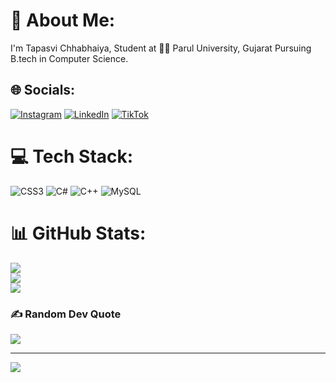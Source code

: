 # 💫 About Me:
I'm Tapasvi Chhabhaiya, Student at 👨‍💻 Parul University, Gujarat Pursuing B.tech in Computer Science.<br>


## 🌐 Socials:
[![Instagram](https://img.shields.io/badge/Instagram-%23E4405F.svg?logo=Instagram&logoColor=white)](https://instagram.com/th_chhabhaiya) [![LinkedIn](https://img.shields.io/badge/LinkedIn-%230077B5.svg?logo=linkedin&logoColor=white)](https://linkedin.com/in/tapasvi-chhabhaiya) [![TikTok](https://img.shields.io/badge/TikTok-%23000000.svg?logo=TikTok&logoColor=white)](https://tiktok.com/@@Tapasvi__Patel) 

# 💻 Tech Stack:
![CSS3](https://img.shields.io/badge/css3-%231572B6.svg?style=for-the-badge&logo=css3&logoColor=white) ![C#](https://img.shields.io/badge/c%23-%23239120.svg?style=for-the-badge&logo=c-sharp&logoColor=white) ![C++](https://img.shields.io/badge/c++-%2300599C.svg?style=for-the-badge&logo=c%2B%2B&logoColor=white) ![MySQL](https://img.shields.io/badge/mysql-%2300f.svg?style=for-the-badge&logo=mysql&logoColor=white)
# 📊 GitHub Stats:
![](https://github-readme-stats.vercel.app/api?username=TTHPATEL&theme=dark&hide_border=false&include_all_commits=false&count_private=false)<br/>
![](https://github-readme-streak-stats.herokuapp.com/?user=TTHPATEL&theme=dark&hide_border=false)<br/>
![](https://github-readme-stats.vercel.app/api/top-langs/?username=TTHPATEL&theme=dark&hide_border=false&include_all_commits=false&count_private=false&layout=compact)

### ✍️ Random Dev Quote
![](https://quotes-github-readme.vercel.app/api?type=horizontal&theme=radical)

---
[![](https://visitcount.itsvg.in/api?id=TTHPATEL&icon=0&color=0)](https://visitcount.itsvg.in)

<!-- Proudly created with GPRM ( https://gprm.itsvg.in ) -->
